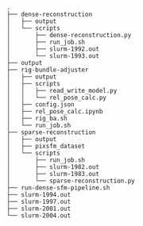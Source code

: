     .
    ├── dense-reconstruction
    │   ├── output
    │   └── scripts
    │       ├── dense-reconstruction.py
    │       ├── run_job.sh
    │       ├── slurm-1992.out
    │       └── slurm-1993.out
    ├── output
    ├── rig-bundle-adjuster
    │   ├── output
    │   ├── scripts
    │   │   ├── read_write_model.py
    │   │   └── rel_pose_calc.py
    │   ├── config.json
    │   ├── rel_pose_calc.ipynb
    │   ├── rig_ba.sh
    │   └── run_job.sh
    ├── sparse-reconstruction
    │   ├── output
    │   ├── pixsfm_dataset
    │   └── scripts
    │       ├── run_job.sh
    │       ├── slurm-1982.out
    │       ├── slurm-1983.out
    │       └── sparse-reconstruction.py
    ├── run-dense-sfm-pipeline.sh
    ├── slurm-1994.out
    ├── slurm-1997.out
    ├── slurm-2001.out
    └── slurm-2004.out
